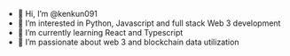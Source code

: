 - 👋 Hi, I’m @kenkun091
- 👀 I’m interested in Python, Javascript and full stack Web 3 development
- 🌱 I’m currently learning React and Typescript
- 💞️ I’m passionate about web 3 and blockchain data utilization

<!---
kenkun091/kenkun091 is a ✨ special ✨ repository because its `README.md` (this file) appears on your GitHub profile.
You can click the Preview link to take a look at your changes.
--->
